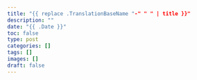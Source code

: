 ```yaml
---
title: "{{ replace .TranslationBaseName "-" " " | title }}"
description: ""
date: "{{ .Date }}"
toc: false
type: post
categories: []
tags: []
images: []
draft: false
---
```

